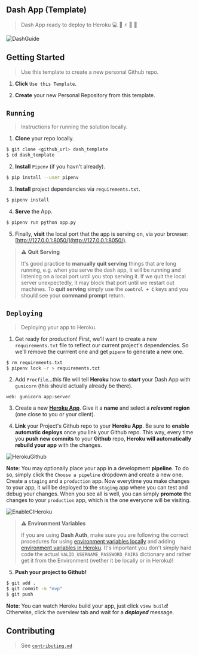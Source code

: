 ## Dash App (Template)

> Dash App ready to deploy to Heroku 💻 🐍 ⚡️ 🎉 🤝

![DashGuide](https://sportsdatasolutionsacademy.s3.eu-west-2.amazonaws.com/public/DashGuide.png)

## Getting Started

> Use this template to create a new personal Github repo.

1. **Click** `Use this Template`.

2. **Create** your new Personal Repository from this template.

## ```Running```

> Instructions for running the solution locally.

1. **Clone** your repo locally.

```bash
$ git clone <github_url> dash_template
$ cd dash_template
```

2. **Install** `Pipenv` (if you havn't already).

```bash
$ pip install --user pipenv
```

3. **Install** project dependencies via `requirements.txt`.

```bash
$ pipenv install
```

4. **Serve** the App.

```bash
$ pipenv run python app.py
```

5. Finally, **visit** the local port that the app is serving on, via your browser: [http://127.0.0.1:8050/](http://127.0.0.1:8050/).

> :warning: **Quit Serving**
>
> It's good practice to **manually quit serving** things that are long running, e.g. when you serve the dash app, it will be running and listening on a local port until you stop serving it. If we quit the local server unexpectedly, it may block that port until we restart out machines. To **quit serving** simply use the **`control + C`** keys and you should see your **command prompt** return.

## `Deploying`

> Deploying your app to Heroku.

1. Get ready for production! First, we'll want to create a new `requirements.txt` file to reflect our current project's dependencies. So we'll remove the currrent one and get `pipenv` to generate a new one.

  ```bash
  $ rm requirements.txt
  $ pipenv lock -r > requirements.txt
  ```

2. Add `Procfile`...this file will tell **Heroku** how to ***start*** your Dash App with `gunicorn` (this should actually already be there).

  ```
  web: gunicorn app:server
  ```

3. Create a new **[Heroku App](https://dashboard.heroku.com/new-app)**. Give it a **name** and select a ***relevant*** **region** (one close to you or your client).

4. **Link** your Project's Github repo to your **Heroku App**. Be sure to **enable automatic deploys** once you link your Github repo. This way, every time you **push new commits** to your **Github** repo, **Heroku will automatically rebuild your app** with the changes.

  ![HerokuGithub](https://sportsdatasolutionsacademy.s3.eu-west-2.amazonaws.com/public/HerokuGithub.png)
  
  **Note**: You may optionally place your app in a development **pipeline**. To do so, simply click the `Choose a pipeline` dropdown and create a new one. Create a `staging` and a `production` app. Now everytime you make changes to your app, it will be deployed to the `staging` app where you can test and debug your changes. When you see all is well, you can simply **promote** the changes to your `production` app, which is the one everyone will be visiting.

  ![EnableCIHeroku](https://sportsdatasolutionsacademy.s3.eu-west-2.amazonaws.com/public/EnableCIHeroku.png)
  
> :warning: **Environment Variables**
> 
> If you are using **Dash Auth**, make sure you are following the correct procedures for using [environment variables locally](https://www.nylas.com/blog/making-use-of-environment-variables-in-python/) and adding [environment variables in Heroku](https://devcenter.heroku.com/articles/config-vars#using-the-heroku-dashboard). It's important you don't simply hard code the actual `VALID_USERNAME_PASSWORD_PAIRS` dictionary and rather get it from the Environment (wether it be locally or in Heroku)!


5. **Push your project to Github!**

  ```bash
  $ git add .
  $ git commit -m "mvp"
  $ git push
  ```

  **Note**: You can watch Heroku build your app, just click `view build`! Otherwise, click the overview tab and wait for a ***deployed*** message.


## Contributing

> See [```contributing.md```](./contributing.md)

